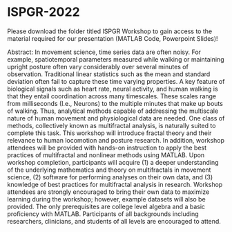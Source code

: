 # ISPGR-2022

Please download the folder titled ISPGR Workshop to gain access to the material required for our presentation (MATLAB Code, Powerpoint Slides)!

Abstract:
In movement science, time series data are often noisy. For example, spatiotemporal parameters measured while walking or maintaining upright posture often vary considerably over several minutes of observation. Traditional linear statistics such as the mean and standard deviation often fail to capture these time varying properties. A key feature of biological signals such as heart rate, neural activity, and human walking is that they entail coordination across many timescales. These scales range from milliseconds (I.e., Neurons) to the multiple minutes that make up bouts of walking. Thus, analytical methods capable of addressing the multiscale nature of human movement and physiological data are needed. One class of methods, collectively known as multifractal analysis, is naturally suited to complete this task. This workshop will introduce fractal theory and their relevance to human locomotion and posture research. In addition, workshop attendees will be provided with hands-on instruction to apply the best practices of multifractal and nonlinear methods using MATLAB. Upon workshop completion, participants will acquire (1) a deeper understanding of the underlying mathematics and theory on multifractals in movement science, (2) software for performing analyses on their own data, and (3) knowledge of best practices for multifractal analysis in research. Workshop attendees are strongly encouraged to bring their own data to maximize learning during the workshop; however, example datasets will also be provided. The only prerequisites are college level algebra and a basic proficiency with MATLAB. Participants of all backgrounds including researchers, clinicians, and students of all levels are encouraged to attend.
